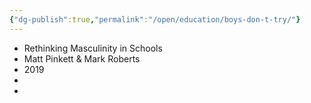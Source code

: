 ```yaml
---
{"dg-publish":true,"permalink":"/open/education/boys-don-t-try/"}
---
```




- Rethinking Masculinity in Schools
- Matt Pinkett & Mark Roberts
- 2019
-
-